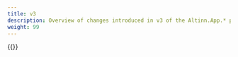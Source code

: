 ```yaml
---
title: v3
description: Overview of changes introduced in v3 of the Altinn.App.* packages.
weight: 99
---
```


{{<children>}}